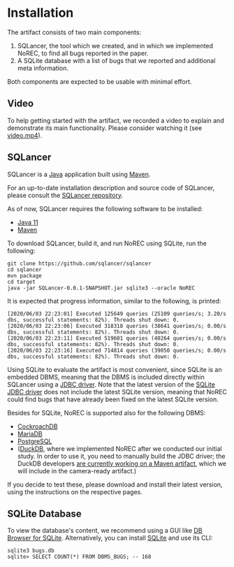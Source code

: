 # Installation

The artifact consists of two main components:

1. SQLancer, the tool which we created, and in which we implemented NoREC, to find all bugs reported in the paper.
2. A SQLite database with a list of bugs that we reported and additional meta information.

Both components are expected to be usable with minimal effort.

## Video

To help getting started with the artifact, we recorded a video to explain and demonstrate its main functionality. Please consider watching it (see [video.mp4](video.mp4)).

## SQLancer

SQLancer is a [Java](https://www.java.com/) application built using [Maven](https://maven.apache.org/).

For an up-to-date installation description and source code of SQLancer, please consult the [SQLancer repository](https://github.com/sqlancer/sqlancer/).

As of now, SQLancer requires the following software to be installed:

* [Java 11](https://www.oracle.com/java/technologies/javase-jdk11-downloads.html)
* [Maven](https://maven.apache.org/install.html)

To download SQLancer, build it, and run NoREC using SQLite, run the following:

```
git clone https://github.com/sqlancer/sqlancer
cd sqlancer
mvn package
cd target
java -jar SQLancer-0.0.1-SNAPSHOT.jar sqlite3 --oracle NoREC
```

It is expected that progress information, similar to the following, is printed:
```
[2020/06/03 22:23:01] Executed 125649 queries (25109 queries/s; 3.20/s dbs, successful statements: 82%). Threads shut down: 0.
[2020/06/03 22:23:06] Executed 318318 queries (38641 queries/s; 0.00/s dbs, successful statements: 82%). Threads shut down: 0.
[2020/06/03 22:23:11] Executed 519601 queries (40264 queries/s; 0.00/s dbs, successful statements: 82%). Threads shut down: 0.
[2020/06/03 22:23:16] Executed 714814 queries (39050 queries/s; 0.00/s dbs, successful statements: 82%). Threads shut down: 0.
```

Using SQLite to evaluate the artifact is most convenient, since SQLite is an embedded DBMS, meaning that the DBMS is included directly within SQLancer using a [JDBC driver](https://docs.oracle.com/javase/tutorial/jdbc/basics/index.html). Note that the latest version of the [SQLite JDBC driver](https://bitbucket.org/xerial/sqlite-jdbc/downloads/) does not include the latest SQLite version, meaning that NoREC could find bugs that have already been fixed on the latest SQLite version.

Besides for SQLite, NoREC is supported also for the following DBMS:
* [CockroachDB](https://github.com/cockroachdb/cockroach)
* [MariaDB](https://github.com/mariadb)
* [PostgreSQL](https://github.com/postgres/postgres/)
* ([DuckDB](https://github.com/cwida/duckdb), where we implemented NoREC after we conducted our initial study. In order to use it, you need to manually build the JDBC driver; the DuckDB developers [are currently working on a Maven artifact](https://github.com/cwida/duckdb/issues/649), which we will include in the camera-ready artifact.)

If you decide to test these, please download and install their latest version, using the instructions on the respective pages.

## SQLite Database

To view the database's content, we recommend using a GUI like [DB Browser for SQLite](https://sqlitebrowser.org/). Alternatively, you can install [SQLite](https://www.sqlite.org/download.html) and use its CLI:

```
sqlite3 bugs.db
sqlite> SELECT COUNT(*) FROM DBMS_BUGS; -- 168
```
